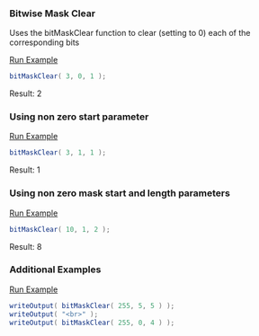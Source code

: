 ### Bitwise Mask Clear

Uses the bitMaskClear function to clear (setting to 0) each of the corresponding bits

<a href="https://try.boxlang.io/?code=eJxLyizxTSzOds5JTSzSUDDWUTDQUTBU0LTmAgBqAQa1" target="_blank">Run Example</a>

```java
bitMaskClear( 3, 0, 1 );

```

Result: 2

### Using non zero start parameter



<a href="https://try.boxlang.io/?code=eJxLyizxTSzOds5JTSzSUDDWUTAEIgVNay4AagkGtg%3D%3D" target="_blank">Run Example</a>

```java
bitMaskClear( 3, 1, 1 );

```

Result: 1

### Using non zero mask start and length parameters



<a href="https://try.boxlang.io/?code=eJxLyizxTSzOds5JTSzSUDA00FEw1FEwUtC05gIAcTQG5Q%3D%3D" target="_blank">Run Example</a>

```java
bitMaskClear( 10, 1, 2 );

```

Result: 8

### Additional Examples

<a href="https://try.boxlang.io/?code=eJwrL8osSfUvLSkoLdFQSMos8U0sznbOSU0s0lAwMjXVUQAhBU0FTWuucmSVSjZJRXZKGMJYDDDQUTCBGAAAOmkgBQ%3D%3D" target="_blank">Run Example</a>

```java
writeOutput( bitMaskClear( 255, 5, 5 ) );
writeOutput( "<br>" );
writeOutput( bitMaskClear( 255, 0, 4 ) );

```


